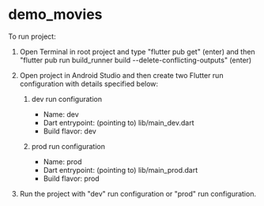 # demo_movies

To run project:
1. Open Terminal in root project and type "flutter pub get" (enter) and then "flutter pub run build_runner build --delete-conflicting-outputs" (enter)
2. Open project in Android Studio and then create two Flutter run configuration with details specified below:
    1. dev run configuration
        - Name: dev
        - Dart entrypoint: (pointing to) lib/main_dev.dart
        - Build flavor: dev

    2. prod run configuration
        - Name: prod
        - Dart entrypoint: (pointing to) lib/main_prod.dart
        - Build flavor: prod

3. Run the project with "dev" run configuration or "prod" run configuration.
